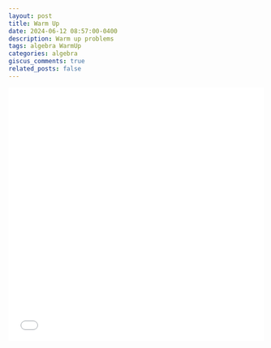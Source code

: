 ```yaml
---
layout: post
title: Warm Up
date: 2024-06-12 08:57:00-0400
description: Warm up problems
tags: algebra WarmUp
categories: algebra
giscus_comments: true
related_posts: false
---
```


<iframe src="{{ site.baseurl }}/assets/pdf/Algebra/WarmUp.pdf" width="100%" height="500" frameborder="no" border="0" marginwidth="0" marginheight="0"></iframe>